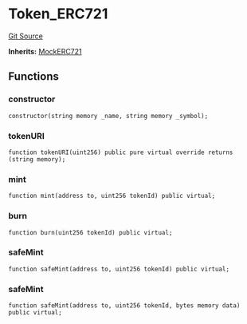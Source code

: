 # Token_ERC721
[Git Source](https://github.com/dustinstacy/boncurs/blob/52a092a7ad60aeeee3132e910b32ca470eb8882d/lib/forge-std/test/mocks/MockERC721.t.sol)

**Inherits:**
[MockERC721](/lib/forge-std/src/mocks/MockERC721.sol/contract.MockERC721.md)


## Functions
### constructor


```solidity
constructor(string memory _name, string memory _symbol);
```

### tokenURI


```solidity
function tokenURI(uint256) public pure virtual override returns (string memory);
```

### mint


```solidity
function mint(address to, uint256 tokenId) public virtual;
```

### burn


```solidity
function burn(uint256 tokenId) public virtual;
```

### safeMint


```solidity
function safeMint(address to, uint256 tokenId) public virtual;
```

### safeMint


```solidity
function safeMint(address to, uint256 tokenId, bytes memory data) public virtual;
```

